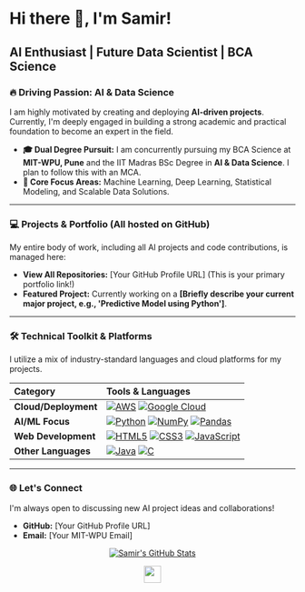 # Hi there 👋, I'm Samir!
## AI Enthusiast | Future Data Scientist | BCA Science

### 🔥 Driving Passion: AI & Data Science
I am highly motivated by creating and deploying **AI-driven projects**. Currently, I'm deeply engaged in building a strong academic and practical foundation to become an expert in the field.

* **🎓 Dual Degree Pursuit:** I am concurrently pursuing my BCA Science at **MIT-WPU, Pune** and the IIT Madras BSc Degree in **AI & Data Science**. I plan to follow this with an MCA.
* **🧠 Core Focus Areas:** Machine Learning, Deep Learning, Statistical Modeling, and Scalable Data Solutions.

---

### 💻 Projects & Portfolio (All hosted on GitHub)

My entire body of work, including all AI projects and code contributions, is managed here:

* **View All Repositories:** [Your GitHub Profile URL] (This is your primary portfolio link!)
* **Featured Project:** Currently working on a **[Briefly describe your current major project, e.g., 'Predictive Model using Python']**.

---

### 🛠️ Technical Toolkit & Platforms

I utilize a mix of industry-standard languages and cloud platforms for my projects.

| Category | Tools & Languages |
| :--- | :--- |
| **Cloud/Deployment** | [![AWS](https://img.shields.io/badge/AWS-%23FF9900.svg?style=for-the-badge&logo=amazon-web-services&logoColor=white)](https://aws.amazon.com/) [![Google Cloud](https://img.shields.io/badge/GoogleCloud-%234285F4.svg?style=for-the-badge&logo=google-cloud&logoColor=white)](https://cloud.google.com/) |
| **AI/ML Focus** | [![Python](https://img.shields.io/badge/Python-3776AB?style=for-the-badge&logo=python&logoColor=white)](https://www.python.org/) [![NumPy](https://img.shields.io/badge/NumPy-013243?style=for-the-badge&logo=numpy&logoColor=white)](https://numpy.org/) [![Pandas](https://img.shields.io/badge/Pandas-150458?style=for-the-badge&logo=pandas&logoColor=white)](https://pandas.pydata.org/) |
| **Web Development** | [![HTML5](https://img.shields.io/badge/HTML5-E34F26?style=for-the-badge&logo=html5&logoColor=white)](https://www.w3.org/TR/html5/) [![CSS3](https://img.shields.io/badge/CSS3-1572B6?style=for-the-badge&logo=css3&logoColor=white)](https://www.w3.org/TR/css3/) [![JavaScript](https://img.shields.io/badge/JavaScript-F7DF1E?style=for-for-the-badge&logo=javascript&logoColor=black)](https://developer.mozilla.org/en-US/docs/Web/JavaScript) |
| **Other Languages** | [![Java](https://img.shields.io/badge/Java-007396?style=for-the-badge&logo=java&logoColor=white)](https://www.java.com/) [![C](https://img.shields.io/badge/C-A8B9CC?style=for-the-badge&logo=c&logoColor=white)](https://isocpp.org/) |

---

### 🌐 Let's Connect

I'm always open to discussing new AI project ideas and collaborations!

* **GitHub:** [Your GitHub Profile URL]
* **Email:** [Your MIT-WPU Email]
<p align="center">
    <a href="[Your GitHub Profile URL]"><img src="https://github-readme-stats.vercel.app/api?username=YOUR_GITHUB_USERNAME&show_icons=true&theme=dark&include_all_commits=true&count_private=true&hide_border=true&border_radius=10&title_color=00ff7f&icon_color=00ff7f" alt="Samir's GitHub Stats" /></a>
</p>
<p align="center">
    <img src="https://media.giphy.com/media/hvRJCLFzjrwpW/giphy.gif" width="30px">
</p>
